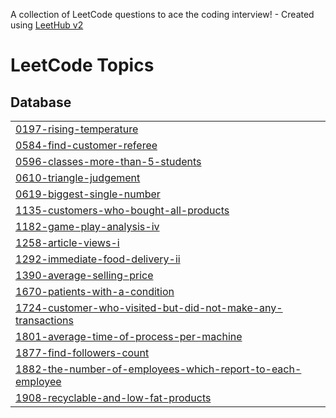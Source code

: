 A collection of LeetCode questions to ace the coding interview! - Created using [LeetHub v2](https://github.com/arunbhardwaj/LeetHub-2.0)
<!---LeetCode Topics Start-->
# LeetCode Topics
## Database
|  |
| ------- |
| [0197-rising-temperature](https://github.com/ritu-tech/leetcode/tree/master/0197-rising-temperature) |
| [0584-find-customer-referee](https://github.com/ritu-tech/leetcode/tree/master/0584-find-customer-referee) |
| [0596-classes-more-than-5-students](https://github.com/ritu-tech/leetcode/tree/master/0596-classes-more-than-5-students) |
| [0610-triangle-judgement](https://github.com/ritu-tech/leetcode/tree/master/0610-triangle-judgement) |
| [0619-biggest-single-number](https://github.com/ritu-tech/leetcode/tree/master/0619-biggest-single-number) |
| [1135-customers-who-bought-all-products](https://github.com/ritu-tech/leetcode/tree/master/1135-customers-who-bought-all-products) |
| [1182-game-play-analysis-iv](https://github.com/ritu-tech/leetcode/tree/master/1182-game-play-analysis-iv) |
| [1258-article-views-i](https://github.com/ritu-tech/leetcode/tree/master/1258-article-views-i) |
| [1292-immediate-food-delivery-ii](https://github.com/ritu-tech/leetcode/tree/master/1292-immediate-food-delivery-ii) |
| [1390-average-selling-price](https://github.com/ritu-tech/leetcode/tree/master/1390-average-selling-price) |
| [1670-patients-with-a-condition](https://github.com/ritu-tech/leetcode/tree/master/1670-patients-with-a-condition) |
| [1724-customer-who-visited-but-did-not-make-any-transactions](https://github.com/ritu-tech/leetcode/tree/master/1724-customer-who-visited-but-did-not-make-any-transactions) |
| [1801-average-time-of-process-per-machine](https://github.com/ritu-tech/leetcode/tree/master/1801-average-time-of-process-per-machine) |
| [1877-find-followers-count](https://github.com/ritu-tech/leetcode/tree/master/1877-find-followers-count) |
| [1882-the-number-of-employees-which-report-to-each-employee](https://github.com/ritu-tech/leetcode/tree/master/1882-the-number-of-employees-which-report-to-each-employee) |
| [1908-recyclable-and-low-fat-products](https://github.com/ritu-tech/leetcode/tree/master/1908-recyclable-and-low-fat-products) |
<!---LeetCode Topics End-->